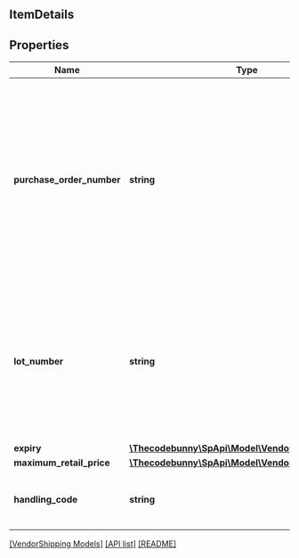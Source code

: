 ## ItemDetails

## Properties

Name | Type | Description | Notes
------------ | ------------- | ------------- | -------------
**purchase_order_number** | **string** | The Amazon purchase order number for the shipment being confirmed. If the items in this shipment belong to multiple purchase order numbers that are in particular carton or pallet within the shipment, then provide the purchaseOrderNumber at the appropriate carton or pallet level. Formatting Notes: 8-character alpha-numeric code. | [optional]
**lot_number** | **string** | The batch or lot number associates an item with information the manufacturer considers relevant for traceability of the trade item to which the Element String is applied. The data may refer to the trade item itself or to items contained. This field is mandatory for all perishable items. | [optional]
**expiry** | [**\Thecodebunny\SpApi\Model\VendorShipping\Expiry**](Expiry.md) |  | [optional]
**maximum_retail_price** | [**\Thecodebunny\SpApi\Model\VendorShipping\Money**](Money.md) |  | [optional]
**handling_code** | **string** | Identification of the instructions on how specified item/carton/pallet should be handled. | [optional]

[[VendorShipping Models]](../) [[API list]](../../Api) [[README]](../../../README.md)

